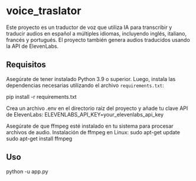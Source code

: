 # voice_traslator

Este proyecto es un traductor de voz que utiliza IA para transcribir y traducir audios en español a múltiples idiomas, incluyendo inglés, italiano, francés y portugués. El proyecto también genera audios traducidos usando la API de ElevenLabs.

## Requisitos

Asegúrate de tener instalado Python 3.9 o superior. Luego, instala las dependencias necesarias utilizando el archivo `requirements.txt`:

pip install -r requirements.txt

Crea un archivo .env en el directorio raíz del proyecto y añade tu clave API de ElevenLabs:
ELEVENLABS_API_KEY=your_elevenlabs_api_key

Asegúrate de que ffmpeg esté instalado en tu sistema para procesar archivos de audio.
Instalación de ffmpeg en Linux:
sudo apt-get update
sudo apt-get install ffmpeg

## Uso

python -u app.py
